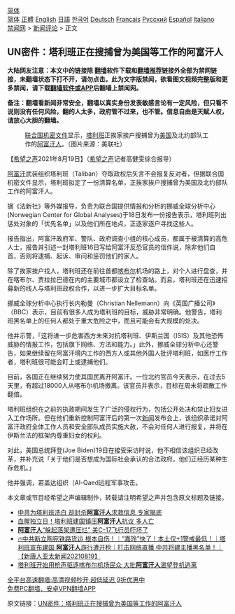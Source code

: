  <!-- 面包屑导航 --> <div class="breadcrumb"><!-- GTranslate: https://gtranslate.io/ -->  <div class="switcher notranslate">  <div class="selected">  <a href="#" onclick="return false;"> 简体</a>  </div>  <div class="option">  <a href="https://www.bannedbook.org" onclick="doGTranslate('zh-CN|zh-CN');jQuery('div.switcher div.selected a').html(jQuery(this).html());return false;" title="简体中文" class="nturl selected"> 简体</a>  <a href="https://www.bannedbook.org/zh-tw/" onclick="doGTranslate('zh-CN|zh-TW');jQuery('div.switcher div.selected a').html(jQuery(this).html());return false;" title="繁體中文" class="nturl"> 正體</a>  <a href="https://www.bannedbook.org/en/" onclick="doGTranslate('zh-CN|en');jQuery('div.switcher div.selected a').html(jQuery(this).html());return false;" title="English" class="nturl"> English</a>  <a href="https://www.bannedbook.org/ja/" onclick="doGTranslate('zh-CN|ja');jQuery('div.switcher div.selected a').html(jQuery(this).html());return false;" title="日本語" class="nturl"> 日語</a>  <a href="https://www.bannedbook.org/ko/" onclick="doGTranslate('zh-CN|ko');jQuery('div.switcher div.selected a').html(jQuery(this).html());return false;" title="한국어" class="nturl"> 한국어</a>  <a href="https://www.bannedbook.org/de/" onclick="doGTranslate('zh-CN|de');jQuery('div.switcher div.selected a').html(jQuery(this).html());return false;" title="Deutsch" class="nturl"> Deutsch</a>  <a href="https://www.bannedbook.org/fr/" onclick="doGTranslate('zh-CN|fr');jQuery('div.switcher div.selected a').html(jQuery(this).html());return false;" title="Français" class="nturl"> Français</a>  <a href="https://www.bannedbook.org/ru/" onclick="doGTranslate('zh-CN|ru');jQuery('div.switcher div.selected a').html(jQuery(this).html());return false;" title="Русский" class="nturl"> Русский</a>  <a href="https://www.bannedbook.org/es/" onclick="doGTranslate('zh-CN|es');jQuery('div.switcher div.selected a').html(jQuery(this).html());return false;" title="Español" class="nturl"> Español</a>  <a href="https://www.bannedbook.org/it/" onclick="doGTranslate('zh-CN|it');jQuery('div.switcher div.selected a').html(jQuery(this).html());return false;" title="Italiano" class="nturl"> Italiano</a>  </div>  </div>      <div class='breadcrumb-sub'><!-- Breadcrumb NavXT 6.3.0 --> <a href="https://www.bannedbook.org/" class="home">禁闻网</a> &gt; <a href="https://www.bannedbook.org/bnews/comments/" class="category">新闻评论</a> &gt; 正文</div></div><h2>UN密件：塔利班正在搜捕曾为美国等工作的阿富汗人</h2> <p class="notice"><b>大陆网友注意：本文中的链接除 <a href="https://github.com/bannedbook/fanqiang" >翻墙</a>软件下载和<a href="https://github.com/killgcd/justmysocks/blob/master/README.md">翻墙推荐</a>链接外全部为禁网链接，未翻墙状态下打不开，请勿点击。此为文字版禁闻，欲看图文视频完整版和更多禁闻，请下载<a href="https://github.com/bannedbook/fanqiang">翻墙软件或APP</a>后翻墙上禁闻网。</p><p>备注：翻墙看新闻非常安全，翻墙以真实身份发表敏感言论有一定风险，但只看不说则没有任何风险，翻的人太多，政府管不过来，也不管。信息自由是天赋人权，请放心大胆的翻墙。</b></p>  <div class="entry"> <figure> <p><figcaption><a href="https://www.bannedbook.org/bnews/tag/%e8%81%94%e5%90%88%e5%9b%bd/" class="st_tag internal_tag" rel="tag" title="标签 联合国 下的日志">联合国</a><a href="https://www.bannedbook.org/bnews/tag/%E6%9C%BA%E5%AF%86%E6%96%87%E4%BB%B6/" class="st_tag internal_tag" rel="tag" title="标签 机密文件 下的日志">机密文件</a>显示，<a href="https://www.bannedbook.org/bnews/tag/%e5%a1%94%e5%88%a9%e7%8f%ad/" class="st_tag internal_tag" rel="tag" title="标签 塔利班 下的日志">塔利班</a>正挨家挨户搜捕曾为<a href="https://www.bannedbook.org/bnews/tag/%e7%be%8e%e5%9b%bd/" class="st_tag internal_tag" rel="tag" title="标签 美国 下的日志">美国</a>及北约部队工作的<a href="https://www.bannedbook.org/bnews/tag/%e9%98%bf%e5%af%8c%e6%b1%97%e4%ba%ba/" class="st_tag internal_tag" rel="tag" title="标签 阿富汗人 下的日志">阿富汗人</a>。（图片来源：美联社）</figcaption></figure> <p>【<span class='wp_keywordlink_affiliate'><a href="https://www.soundofhope.org" title="希望之声" target="_blank">希望之声</a></span>2021年8月19日】（<a href="https://www.bannedbook.org/bnews/tag/%e5%b8%8c%e6%9c%9b%e4%b9%8b%e5%a3%b0/" class="st_tag internal_tag" rel="tag" title="标签 希望之声 下的日志">希望之声</a>记者高健雯综合报导）</p> <p><a href="https://www.bannedbook.org/bnews/tag/%e9%98%bf%e5%af%8c%e6%b1%97/" class="st_tag internal_tag" rel="tag" title="标签 阿富汗 下的日志">阿富汗</a>武装组织塔利班（Taliban）夺取政权后矢言不会报复反对者，但据联合国机密文件显示，塔利班拟定了一份清算名单，正挨家挨户搜捕曾为美国及北约部队工作的阿富汗人。</p> <p>据《法新社》等外媒报导，负责为联合国提供情报和分析的挪威全球分析中心(Norwegian Center for Global Analyses)于18日发布一份报告表示，塔利班列出惩处对象的「优先名单」以及他们所在地点，正逐家逐户寻找这些人。</p>  <p>报告指出，阿富汗政府军、警队、政府调查小组的核心成员，都属于被清算的高危人士，报告并引述一封塔利班16日写给阿富汗反恐官员的信件说，除非他们自首，否则将逮捕、起诉、审问和惩罚他们的家人。</p> <p>除了挨家挨户找人，塔利班还在前往首都<a href="https://www.bannedbook.org/bnews/tag/%E5%96%80%E5%B8%83%E5%B0%94/" class="st_tag internal_tag" rel="tag" title="标签 喀布尔 下的日志">喀布尔</a>机场的路上，对个人进行盘查，并在喀布尔、贾拉拉巴德在内的主要城市都设立了检查站。而且，塔利班还在迅速招募新的线人与塔利班政权合作，以进一步扩大目标名单。</p> <p>挪威全球分析中心执行长内勒曼（Christian Nellemann）向《英国广播公司》（BBC）表示，目前有很多人成为塔利班的目标，威胁非常明确。他警告，塔利班黑名单上的任何人都处于重大危险之中，而且可能会有大规模的处决。</p>  <p>他并示警，「这将进一步危害西方未来对抗塔利班、伊斯兰国（ISIS）及其他恐怖威胁的情报工作，包括旗下网络、方法和能力。」此外，挪威全球分析中心还警告，如果继续留在阿富汗境内工作的西方人或其他外国人批评塔利班，如医疗工作者，塔利班很可能会盯上或逮捕他们。</p> <p>目前，各国正在继续努力使其国民离开阿富汗。一位北约官员今天表示，在过去5天里，有超过18000人从喀布尔机场撤离。该官员并表示，目标在周末将疏散工作翻倍。</p> <p>塔利班组织在之前的执政期间发生了广泛的侵权行为，包括公开处决和禁止妇女进入工作场所。但在他们重新控制阿富汗后的第一次<span class='wp_keywordlink_affiliate'><a href="https://www.bannedbook.org/" title="新闻">新闻</a></span>发布会上，该组织承诺对阿富汗政府全体工作人员和安全部队成员实施大赦，不会对任何人进行报复，并将在伊斯兰法的框架内尊重妇女的权利。</p>  <p>对此，美国总统拜登(Joe Biden)19日在接受采访时说，他不相信该组织已经改革，并补充说「关于他们是否想成为国际社会承认的合法政府，他们正经历某种生存危机。」</p> <p>他并强调，若盖达组织（Al-Qaed远程军事攻击。</p> <p>本文章或节目经希望之声编辑制作，转载请注明希望之声并包含原文标题及链接。 </p>  <ul class='op-related-articles' title='相关阅读'> <li><a href='https://www.bannedbook.org/bnews/comments/20210820/1609663.html' target='_blank'>中共为塔利班洗白 却封杀<b>阿富汗人</b>求救信息 专家揭底</a></li> <li><a href='https://www.bannedbook.org/bnews/taiwannews/20210820/1609553.html' target='_blank'>血腥独立日！塔利班建国镇压<b>阿富汗人</b>抗议 多人亡</a></li> <li><a href='https://www.bannedbook.org/bnews/worldnews/20210820/1609501.html' target='_blank'><b>阿富汗人</b>“躲起落架遭压烂” 美C-17飞行员吓坏了</a></li> <li><a href='https://www.bannedbook.org/bnews/taiwannews/20210819/1609309.html' target='_blank'>🔥中共断立陶宛铁路货运 根本自伤！｜“嘉玲”快了！本土仅+1警戒最低！｜塔利班宣布建国 <b>阿富汗人</b>游行遭开枪｜打击网络直播 中共将建主播黑名单！｜【新唐人亚太新闻20210819】</a></li> <li><a href='https://www.bannedbook.org/bnews/worldnews/20210819/1609293.html' target='_blank'>塔利班开始用枪声驱逐喀布尔机场民众 大批<b>阿富汗人</b>渴望登机逃离</a></li> </ul> <p class="texttj"> <a href="https://github.com/bannedbook/fanqiang/wiki/V2ray%E6%9C%BA%E5%9C%BA" target="_blank">全平台高速翻墙:高清视频秒开,超低延迟,9折优惠中</a><br/> <a href="https://github.com/bannedbook/fanqiang/wiki/%E7%A6%81%E9%97%BB%E7%BD%91%E5%AE%89%E5%8D%93%E7%BF%BB%E5%A2%99%E6%96%B0%E9%97%BBAPP" target="_blank">免费PC翻墙、安卓VPN翻墙APP</a></p><p>原文链接：<a class="src_link"  href="https://www.soundofhope.org/post/537131" target="_blank">UN密件：塔利班正在搜捕曾为美国等工作的阿富汗人</a></p><a name='sharetosocial'></a>  <div style="margin-bottom:5px;padding-bottom:5px;clear:both"> <div id="archive-pix-1" class="banner-ads"> <!-- AuctionX Display platform tag START --> <div id="26318x728x90x621x_ADSLOT2" clicktrack="%%CLICK_URL_ESC%%"></div> <!-- AuctionX Display platform tag END --> </div> <div id="archive-pix-2" class="banner-ads"> <!-- AuctionX Display platform tag START --> <div id="26315x300x250x621x_ADSLOT2" clicktrack="%%CLICK_URL_ESC%%"></div> <!-- AuctionX Display platform tag END --> </div> </div>  <div id="archive-pix-1" class="banner-ads"> <!-- AuctionX Display platform tag START --> <div id="26318x728x90x621x_ADSLOT3" clicktrack="%%CLICK_URL_ESC%%"></div> <!-- AuctionX Display platform tag END --> </div> </div><!--END ENTRY--> 